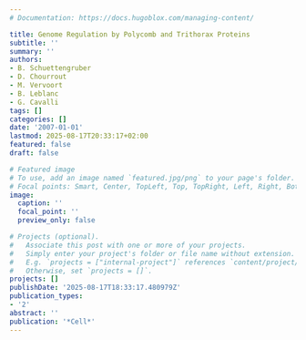 ```yaml
---
# Documentation: https://docs.hugoblox.com/managing-content/

title: Genome Regulation by Polycomb and Trithorax Proteins
subtitle: ''
summary: ''
authors:
- B. Schuettengruber
- D. Chourrout
- M. Vervoort
- B. Leblanc
- G. Cavalli
tags: []
categories: []
date: '2007-01-01'
lastmod: 2025-08-17T20:33:17+02:00
featured: false
draft: false

# Featured image
# To use, add an image named `featured.jpg/png` to your page's folder.
# Focal points: Smart, Center, TopLeft, Top, TopRight, Left, Right, BottomLeft, Bottom, BottomRight.
image:
  caption: ''
  focal_point: ''
  preview_only: false

# Projects (optional).
#   Associate this post with one or more of your projects.
#   Simply enter your project's folder or file name without extension.
#   E.g. `projects = ["internal-project"]` references `content/project/deep-learning/index.md`.
#   Otherwise, set `projects = []`.
projects: []
publishDate: '2025-08-17T18:33:17.480979Z'
publication_types:
- '2'
abstract: ''
publication: '*Cell*'
---
```


